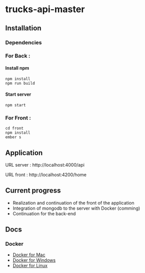 # trucks-api-master

## Installation

### Dependencies

### For Back :

#### Install npm

```
npm install
npm run build
```

#### Start server
```
npm start
```


### For Front :

```
cd front
npm install
ember s
```


## Application

URL server : http://localhost:4000/api

URL front : http://localhost:4200/home

## Current progress
* Realization and continuation of the front of the application
* Integration of mongodb to the server with Docker (comming)
* Continuation for the back-end

## Docs

### Docker

* [Docker for Mac](https://docs.docker.com/docker-for-mac/)
* [Docker for Windows](https://docs.docker.com/docker-for-windows/)
* [Docker for Linux](https://docs.docker.com/engine/installation/linux/)



